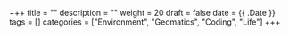 +++
title = ""
description = ""
weight = 20
draft = false
date = {{ .Date }}
tags = []
categories = ["Environment", "Geomatics", "Coding", "Life"]
+++
